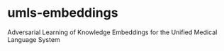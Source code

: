 # umls-embeddings
Adversarial Learning of Knowledge Embeddings for the Unified Medical Language System
